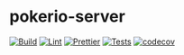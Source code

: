 # pokerio-server

[![Build](https://github.com/poker-io/pokerio-server/actions/workflows/main.yml/badge.svg)](https://github.com/poker-io/pokerio-server/blob/main/.github/workflows/main.yml)
[![Lint](https://github.com/poker-io/pokerio-server/actions/workflows/eslint.yml/badge.svg)](https://github.com/poker-io/pokerio-server/blob/main/.github/workflows/eslint.yml)
[![Prettier](https://github.com/poker-io/pokerio-server/actions/workflows/prettier.yml/badge.svg)](https://github.com/poker-io/pokerio-server/blob/main/.github/workflows/prettier.yml)
[![Tests](https://github.com/poker-io/pokerio-server/actions/workflows/test.yml/badge.svg)](https://github.com/poker-io/pokerio-server/blob/main/.github/workflows/test.yml)
[![codecov](https://codecov.io/gh/poker-io/pokerio-server/branch/main/graph/badge.svg?token=4QCZNOWFZJ)](https://codecov.io/gh/poker-io/pokerio-server)